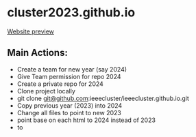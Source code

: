 # cluster2023.github.io

[Website preview](https://hariharan-devarajan.github.io/2023/)

## Main Actions:
- Create a team for new year (say 2024)
-	Give Team permission for repo 2024
-	Create a private repo for 2024
-	Clone project locally
  - git clone git@github.com:ieeecluster/ieeecluster.github.io.git
-	Copy previous year (2023) into 2024
-	Change all files to point to new 2023
  - point base on each html to 2024 instead of 2023
  - <base href="/2023/"> to <base href="/2024/">
